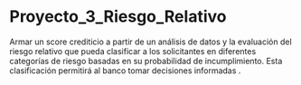 # Proyecto_3_Riesgo_Relativo
Armar un score crediticio a partir de un análisis de datos y la evaluación del riesgo relativo que pueda clasificar a los solicitantes en diferentes categorías de riesgo basadas en su probabilidad de incumplimiento. Esta clasificación permitirá al banco tomar decisiones informadas .

